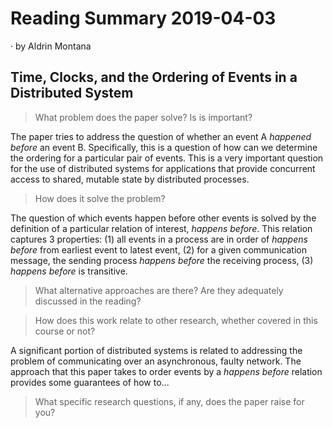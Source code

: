 # Reading Summary 2019-04-03

&middot; by Aldrin Montana

## Time, Clocks, and the Ordering of Events in a Distributed System

> What problem does the paper solve? Is is important?
  
The paper tries to address the question of whether an event A _happened before_
an event B. Specifically, this is a question of how can we determine the ordering
for a particular pair of events. This is a very important question for the use
of distributed systems for applications that provide concurrent access to shared,
mutable state by distributed processes.

> How does it solve the problem?

The question of which events happen before other events is solved by the definition
of a particular relation of interest, _happens before_. This relation captures 3
properties: (1) all events in a process are in order of _happens before_ from
earliest event to latest event, (2) for a given communication message, the sending
process _happens before_ the receiving process, (3) _happens before_ is transitive.
  
> What alternative approaches are there? Are they adequately discussed in the reading?
  

  
> How does this work relate to other research, whether covered in this course or not?

A significant portion of distributed systems is related to addressing the problem
of communicating over an asynchronous, faulty network. The approach that this paper
takes to order events by a _happens before_ relation provides some guarantees of
how to... <!-- TBD -->

> What specific research questions, if any, does the paper raise for you?



<!--
Relevant Resources:
* [Silo DBMS][paper-silo]
* [CAP Theorem][talk-brewer-cap] was mentioned in 2000
-->


<!-- Links -->
[paper-silo]: https://dl.acm.org/citation.cfm?id=2522713
[talk-brewer-cap]: http://pld.cs.luc.edu/courses/353/spr11/notes/brewer_keynote.pdf
